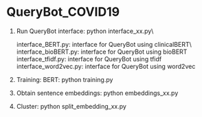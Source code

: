 # QueryBot_COVID19

1. Run QueryBot interface: python interface_xx.py\\

   interface_BERT.py: interface for QueryBot using clinicalBERT\\
   interface_bioBERT.py: interface for QueryBot using bioBERT
   interface_tfidf.py: interface for QueryBot using tfidf
   interface_word2vec.py: interface for QueryBot using word2vec

2. Training:
   BERT: python training.py

3. Obtain sentence embeddings: python embeddings_xx.py

4. Cluster: python split_embedding_xx.py
